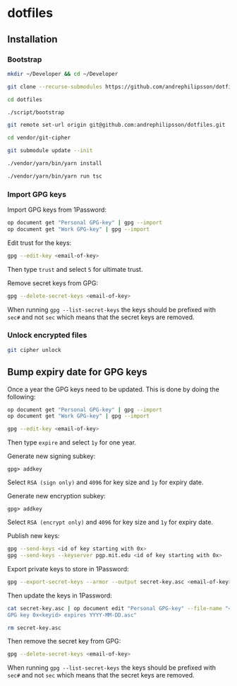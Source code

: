 # dotfiles

## Installation

### Bootstrap

```sh
mkdir ~/Developer && cd ~/Developer

git clone --recurse-submodules https://github.com/andrephilipsson/dotfiles.git

cd dotfiles

./script/bootstrap

git remote set-url origin git@github.com:andrephilipsson/dotfiles.git

cd vendor/git-cipher

git submodule update --init

./vendor/yarn/bin/yarn install

./vendor/yarn/bin/yarn run tsc
```

### Import GPG keys

Import GPG keys from 1Password:

```sh
op document get "Personal GPG-key" | gpg --import
op document get "Work GPG-key" | gpg --import
```

Edit trust for the keys:

```sh
gpg --edit-key <email-of-key>
```

Then type `trust` and select `5` for ultimate trust.

Remove secret keys from GPG:

```sh
gpg --delete-secret-keys <email-of-key>
```

When running `gpg --list-secret-keys` the keys should be prefixed with `sec#` and not `sec` which means that the secret keys are removed.

### Unlock encrypted files

```sh
git cipher unlock
```

## Bump expiry date for GPG keys

Once a year the GPG keys need to be updated. This is done by doing the following:

```sh
op document get "Personal GPG-key" | gpg --import
op document get "Work GPG-key" | gpg --import

gpg --edit-key <email-of-key>
```

Then type `expire` and select `1y` for one year.

Generate new signing subkey:

```
gpg> addkey
```

Select `RSA (sign only)` and `4096` for key size and `1y` for expiry date.

Generate new encryption subkey:

```
gpg> addkey
```

Select `RSA (encrypt only)` and `4096` for key size and `1y` for expiry date.

Publish new keys:

```sh
gpg --send-keys <id of key starting with 0x>
gpg --send-keys --keyserver pgp.mit.edu <id of key starting with 0x>
```

Export private keys to store in 1Password:

```sh
gpg --export-secret-keys --armor --output secret-key.asc <email-of-key>
```

Then update the keys in 1Password:

```sh
cat secret-key.asc | op document edit "Personal GPG-key" --file-name "<email>
GPG key 0x<keyid> expires YYYY-MM-DD.asc"

rm secret-key.asc
```

Then remove the secret key from GPG:

```sh
gpg --delete-secret-keys <email-of-key>
```

When running `gpg --list-secret-keys` the keys should be prefixed with `sec#` and not `sec` which means that the secret keys are removed.
